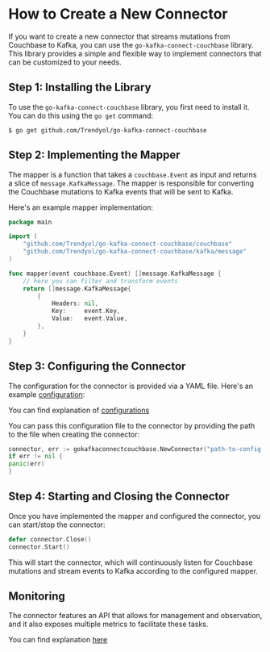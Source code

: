 # How to Create a New Connector

If you want to create a new connector that streams mutations from Couchbase to Kafka, you can use the `go-kafka-connect-couchbase` library. 
This library provides a simple and flexible way to implement connectors that can be customized to your needs.

## Step 1: Installing the Library

To use the `go-kafka-connect-couchbase` library, you first need to install it. You can do this using the `go get` command:

```
$ go get github.com/Trendyol/go-kafka-connect-couchbase

```

## Step 2: Implementing the Mapper

The mapper is a function that takes a `couchbase.Event` as input and returns a slice of `message.KafkaMessage`. 
The mapper is responsible for converting the Couchbase mutations to Kafka events that will be sent to Kafka.

Here's an example mapper implementation:

```go
package main

import (
	"github.com/Trendyol/go-kafka-connect-couchbase/couchbase"
	"github.com/Trendyol/go-kafka-connect-couchbase/kafka/message"
)

func mapper(event couchbase.Event) []message.KafkaMessage {
	// here you can filter and transform events
	return []message.KafkaMessage{
		{
			Headers: nil,
			Key:     event.Key,
			Value:   event.Value,
		},
	}
}
```

## Step 3: Configuring the Connector

The configuration for the connector is provided via a YAML file. Here's an example [configuration](https://github.com/Trendyol/go-kafka-connect-couchbase/blob/master/example/config.yml):

You can find explanation of [configurations](https://github.com/Trendyol/go-dcp-client#configuration)

You can pass this configuration file to the connector by providing the path to the file when creating the connector:
```go
connector, err := gokafkaconnectcouchbase.NewConnector("path-to-config.yml", mapper)
if err != nil {
panic(err)
}
```

## Step 4: Starting and Closing the Connector

Once you have implemented the mapper and configured the connector, you can start/stop the connector:

```go
defer connector.Close()
connector.Start()
```

This will start the connector, which will continuously listen for Couchbase mutations and stream events to Kafka according to the configured mapper.

## Monitoring

The connector features an API that allows for management and observation, and it also exposes multiple metrics to facilitate these tasks.

You can find explanation [here](https://github.com/Trendyol/go-dcp-client#monitoring)